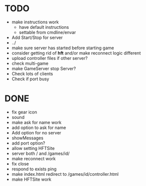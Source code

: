 TODO
====

*   make instructions work
    *   have default instructions
    *   settable from cmdline/envar
*   Add Start/Stop for server
*   ../
*   make sure server has started before starting game
*   consider getting rid of __hft__ and/or make reconnect logic different
*   upload controller files if other server?
*   check multi-game
*   make GameServer stop Server?
*   Check lots of clients
*   Check if port busy

DONE
====

*   fix gear icon
*   sound
*   make ask for name work
*   add option to ask for name
*   Add option for no server
*   showMessages
*   add port option?
*   allow setting HFTSite
*   server both / and /games/id/
*   make reconnect work
*   fix close
*   respond to exists ping
*   make index.html redirect to /games/id/controller.html
*   make HFTSite work


